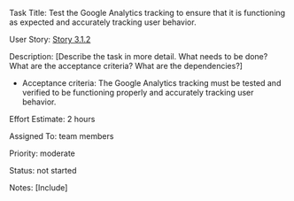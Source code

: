 Task Title: Test the Google Analytics tracking to ensure that it is functioning as expected and accurately tracking user behavior.

User Story: [Story 3.1.2](../../stories/story_3.1.2.md)

Description: [Describe the task in more detail. What needs to be done? What are the acceptance criteria? What are the dependencies?]
* Acceptance criteria: The Google Analytics tracking must be tested and verified to be functioning properly and accurately tracking user behavior.

Effort Estimate: 2 hours

Assigned To: team members

Priority: moderate

Status: not started

Notes: [Include]